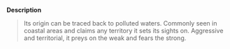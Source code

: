 **Description**
> Its origin can be traced back to polluted waters. Commonly seen in coastal areas and claims any territory it sets its sights on. Aggressive and territorial, it preys on the weak and fears the strong.